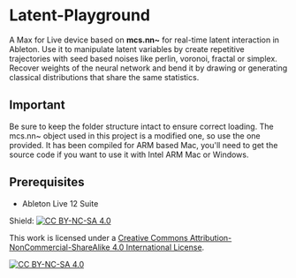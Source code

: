 # Latent-Playground
A Max for Live device based on **mcs.nn~** for real-time latent interaction in Ableton.
Use it to manipulate latent variables by create repetitive trajectories with seed based noises like perlin, voronoi, fractal or simplex. Recover weights of the neural network and bend it by drawing or generating classical distributions that share the same statistics.    





## Important
Be sure to keep the folder structure intact to ensure correct loading. 
The mcs.nn~ object used in this project is a modified one, so use the one provided. 
It has been compiled for ARM based Mac, you'll need to get the source code if you want to use it with Intel ARM Mac or Windows.


## Prerequisites
- Ableton Live 12 Suite







Shield: [![CC BY-NC-SA 4.0][cc-by-nc-sa-shield]][cc-by-nc-sa]

This work is licensed under a
[Creative Commons Attribution-NonCommercial-ShareAlike 4.0 International License][cc-by-nc-sa].

[![CC BY-NC-SA 4.0][cc-by-nc-sa-image]][cc-by-nc-sa]

[cc-by-nc-sa]: http://creativecommons.org/licenses/by-nc-sa/4.0/
[cc-by-nc-sa-image]: https://licensebuttons.net/l/by-nc-sa/4.0/88x31.png
[cc-by-nc-sa-shield]: https://img.shields.io/badge/License-CC%20BY--NC--SA%204.0-lightgrey.svg
